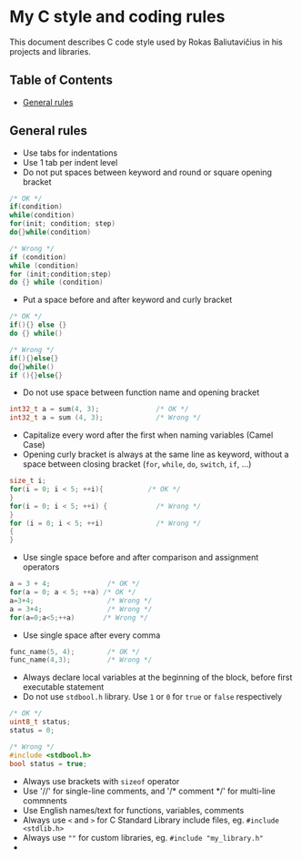 # My C style and coding rules

This document describes C code style used by Rokas Baliutavičius in his projects and libraries.

## Table of Contents

- [General rules](#general-rules)


## General rules

- Use tabs for indentations
- Use 1 tab per indent level
- Do not put spaces between keyword and round or square opening bracket
 
```c
/* OK */
if(condition)
while(condition)
for(init; condition; step)
do{}while(condition)

/* Wrong */
if (condition)
while (condition)
for (init;condition;step)
do {} while (condition)
```
- Put a space before and after keyword and curly bracket

```c
/* OK */
if(){} else {}
do {} while()

/* Wrong */
if(){}else{}
do{}while()
if (){}else{}
```

- Do not use space between function name and opening bracket
```c
int32_t a = sum(4, 3);              /* OK */
int32_t a = sum (4, 3);             /* Wrong */
```

- Capitalize every word after the first when naming variables (Camel Case)
- Opening curly bracket is always at the same line as keyword, without a space between closing bracket (`for`, `while`, `do`, `switch`, `if`, ...)
```c
size_t i;
for(i = 0; i < 5; ++i){           /* OK */
}
for(i = 0; i < 5; ++i) {            /* Wrong */
}
for (i = 0; i < 5; ++i)             /* Wrong */
{
}
```

- Use single space before and after comparison and assignment operators
```c
a = 3 + 4;              /* OK */
for(a = 0; a < 5; ++a) /* OK */
a=3+4;                  /* Wrong */
a = 3+4;                /* Wrong */
for(a=0;a<5;++a)       /* Wrong */
```

- Use single space after every comma
```c
func_name(5, 4);        /* OK */
func_name(4,3);         /* Wrong */
```

- Always declare local variables at the beginning of the block, before first executable statement
- Do not use `stdbool.h` library. Use `1` or `0` for `true` or `false` respectively
```c
/* OK */
uint8_t status;
status = 0;

/* Wrong */
#include <stdbool.h>
bool status = true;
```

- Always use brackets with `sizeof` operator
- Use '//' for single-line comments, and '/* comment */' for multi-line commnents
- Use English names/text for functions, variables, comments
- Always use `<` and `>` for C Standard Library include files, eg. `#include <stdlib.h>`
- Always use `""` for custom libraries, eg. `#include "my_library.h"`
- 
